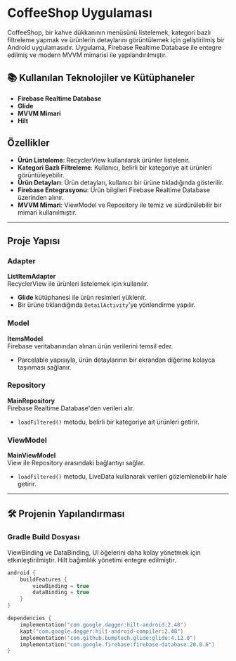 # CoffeeShop Uygulaması

CoffeeShop, bir kahve dükkanının menüsünü listelemek, kategori bazlı filtreleme yapmak ve ürünlerin detaylarını görüntülemek için geliştirilmiş bir Android uygulamasıdır. Uygulama, Firebase Realtime Database ile entegre edilmiş ve modern MVVM mimarisi ile yapılandırılmıştır.

## 📚 Kullanılan Teknolojiler ve Kütüphaneler
- **Firebase Realtime Database**
- **Glide**
- **MVVM Mimari**
- **Hilt**

## Özellikler
- **Ürün Listeleme**: RecyclerView kullanılarak ürünler listelenir.
- **Kategori Bazlı Filtreleme**: Kullanıcı, belirli bir kategoriye ait ürünleri görüntüleyebilir.
- **Ürün Detayları**: Ürün detayları, kullanıcı bir ürüne tıkladığında gösterilir.
- **Firebase Entegrasyonu**: Ürün bilgileri Firebase Realtime Database üzerinden alınır.
- **MVVM Mimari**: ViewModel ve Repository ile temiz ve sürdürülebilir bir mimari kullanılmıştır.

---

##  Proje Yapısı

### Adapter
**ListItemAdapter**  
RecyclerView ile ürünleri listelemek için kullanılır.  
- **Glide** kütüphanesi ile ürün resimleri yüklenir.  
- Bir ürüne tıklandığında `DetailActivity`'ye yönlendirme yapılır.

### Model
**ItemsModel**  
Firebase veritabanından alınan ürün verilerini temsil eder.  
- Parcelable yapısıyla, ürün detaylarının bir ekrandan diğerine kolayca taşınması sağlanır.

### Repository
**MainRepository**  
Firebase Realtime Database'den verileri alır.  
- `loadFiltered()` metodu, belirli bir kategoriye ait ürünleri getirir.

### ViewModel
**MainViewModel**  
View ile Repository arasındaki bağlantıyı sağlar.  
- `loadFiltered()` metodu, LiveData kullanarak verileri gözlemlenebilir hale getirir.

---

## 🛠️ Projenin Yapılandırması

### Gradle Build Dosyası
ViewBinding ve DataBinding, UI öğelerini daha kolay yönetmek için etkinleştirilmiştir. Hilt bağımlılık yönetimi entegre edilmiştir.

```kotlin
android {
    buildFeatures {
        viewBinding = true
        dataBinding = true
    }
}

dependencies {
    implementation("com.google.dagger:hilt-android:2.48")
    kapt("com.google.dagger:hilt-android-compiler:2.48")
    implementation("com.github.bumptech.glide:glide:4.12.0")
    implementation("com.google.firebase:firebase-database:20.0.6")
}
